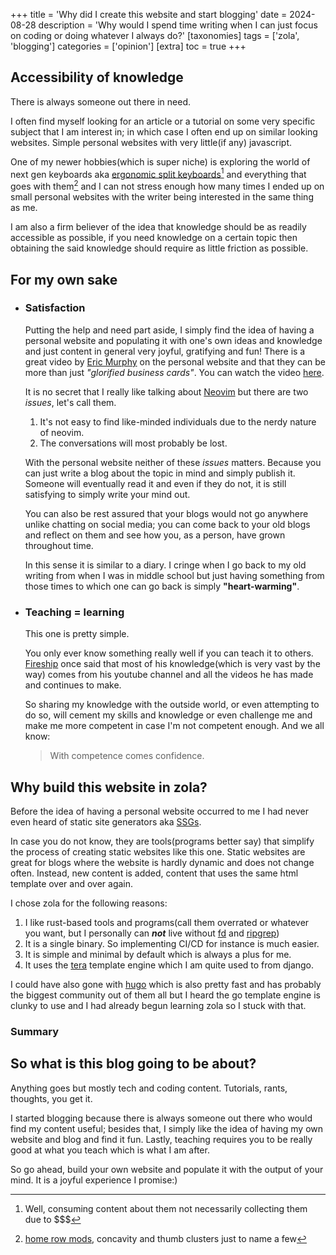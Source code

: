 +++
title = 'Why did I create this website and start blogging'
date = 2024-08-28
description = 'Why would I spend time writing when I can just focus on coding or doing whatever I always do?'
[taxonomies]
tags = ['zola', 'blogging']
categories = ['opinion']
[extra]
toc = true
+++

## Accessibility of knowledge
There is always someone out there in need.

I often find myself looking for an article or a tutorial on some very specific subject that I am interest in; in which case I often end up on similar looking websites. Simple personal websites with very little(if any) javascript.

One of my newer hobbies(which is super niche) is exploring the world of next gen keyboards aka [ergonomic split keyboards](https://github.com/diimdeep/awesome-split-keyboards)[^1] and everything that goes with them[^2] and I can not stress enough how many times I ended up on small personal websites with the writer being interested in the same thing as me.

I am also a firm believer of the idea that knowledge should be as readily accessible as possible, if you need knowledge on a certain topic then obtaining the said knowledge should require as little friction as possible.

## For my own sake
- ### Satisfaction
  Putting the help and need part aside, I simply find the idea of having a personal website and populating it with one's own ideas and knowledge and just content in general very joyful, gratifying and fun! There is a great video by [Eric Murphy](https://ericmurphy.xyz) on the personal website and that they can be more than just *"glorified business cards"*. You can watch the video [here](https://www.youtube.com/watch?v=_x6SCSz7g5I).

  It is no secret that I really like talking about [Neovim](https://github.com/neovim/neovim) but there are two *issues*, let's call them.

  1. It's not easy to find like-minded individuals due to the nerdy nature of neovim.
  2. The conversations will most probably be lost.

  With the personal website neither of these *issues* matters. Because you can just write a blog about the topic in mind and simply publish it. Someone will eventually read it and even if they do not, it is still satisfying to simply write your mind out.

  You can also be rest assured that your blogs would not go anywhere unlike chatting on social media; you can come back to your old blogs and reflect on them and see how you, as a person, have grown throughout time.

  In this sense it is similar to a diary. I cringe when I go back to my old writing from when I was in middle school but just having something from those times to which one can go back is simply **"heart-warming"**.

- ### Teaching = learning
  This one is pretty simple.

  You only ever know something really well if you can teach it to others.
  [Fireship](https://www.youtube.com/c/fireship) once said that most of his knowledge(which is very vast by the way) comes from his youtube channel and all the videos he has made and continues to make.

  So sharing my knowledge with the outside world, or even attempting to do so, will cement my skills and knowledge or even challenge me and make me more competent in case I'm not competent enough. And we all know:

  > With competence comes confidence.

## Why build this website in zola?
Before the idea of having a personal website occurred to me I had never even heard of static site generators aka [SSGs](https://en.wikipedia.org/wiki/Static_site_generator).

In case you do not know, they are tools(programs better say) that simplify the process of creating static websites like this one. Static websites are great for blogs where the website is hardly dynamic and does not change often. Instead, new content is added, content that uses the same html template over and over again.

I chose zola for the following reasons:
  1. I like rust-based tools and programs(call them overrated or whatever you want, but I personally can ***not*** live without [fd](https://github.com/sharkdp/fd) and [ripgrep](https://github.com/BurntSushi/ripgrep))
  2. It is a single binary. So implementing CI/CD for instance is much easier.
  3. It is simple and minimal by default which is always a plus for me.
  4. It uses the [tera](https://keats.github.io/tera/docs/) template engine which I am quite used to from django.

  I could have also gone with [hugo](https://gohugo.io/) which is also pretty fast and has probably the biggest community out of them all but I heard the go template engine is clunky to use and I had already begun learning zola so I stuck with that.

### Summary
## So what is this blog going to be about?
Anything goes but mostly tech and coding content. Tutorials, rants, thoughts, you get it.

I started blogging because there is always someone out there who would find my content useful; besides that, I simply like the idea of having my own website and blog and find it fun. Lastly, teaching requires you to be really good at what you teach which is what I am after.

So go ahead, build your own website and populate it with the output of your mind. It is a joyful experience I promise:)


[^1]: Well, consuming content about them not necessarily collecting them due to $$$
[^2]: [home row mods](https://precondition.github.io/home-row-mods), concavity and thumb clusters just to name a few
